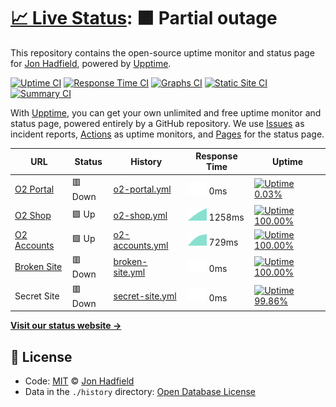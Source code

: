 # [📈 Live Status](https://demo.upptime.js.org): <!--live status--> **🟧 Partial outage**

This repository contains the open-source uptime monitor and status page for [Jon Hadfield](https://demo.upptime.js.org), powered by [Upptime](https://github.com/upptime/upptime).

[![Uptime CI](https://github.com/koj-co/upptime/workflows/Uptime%20CI/badge.svg)](https://github.com/koj-co/upptime/actions?query=workflow%3A%22Uptime+CI%22)
[![Response Time CI](https://github.com/koj-co/upptime/workflows/Response%20Time%20CI/badge.svg)](https://github.com/koj-co/upptime/actions?query=workflow%3A%22Response+Time+CI%22)
[![Graphs CI](https://github.com/koj-co/upptime/workflows/Graphs%20CI/badge.svg)](https://github.com/koj-co/upptime/actions?query=workflow%3A%22Graphs+CI%22)
[![Static Site CI](https://github.com/koj-co/upptime/workflows/Static%20Site%20CI/badge.svg)](https://github.com/koj-co/upptime/actions?query=workflow%3A%22Static+Site+CI%22)
[![Summary CI](https://github.com/koj-co/upptime/workflows/Summary%20CI/badge.svg)](https://github.com/koj-co/upptime/actions?query=workflow%3A%22Summary+CI%22)

With [Upptime](https://upptime.js.org), you can get your own unlimited and free uptime monitor and status page, powered entirely by a GitHub repository. We use [Issues](https://github.com/jonhadfield/monitor/issues) as incident reports, [Actions](https://github.com/jonhadfield/monitor/actions) as uptime monitors, and [Pages](https://demo.upptime.js.org) for the status page.

<!--start: status pages-->
<!-- This summary is generated by Upptime (https://github.com/upptime/upptime) -->
<!-- Do not edit this manually, your changes will be overwritten -->

| URL                                              | Status  | History                                                                                          | Response Time                                                                    | Uptime                                                                                                                                                                                                                         |
| ------------------------------------------------ | ------- | ------------------------------------------------------------------------------------------------ | -------------------------------------------------------------------------------- | ------------------------------------------------------------------------------------------------------------------------------------------------------------------------------------------------------------------------------ |
| [O2 Portal](https://www.o2.com)                  | 🟥 Down | [o2-portal.yml](https://github.com/jonhadfield/monitor/commits/master/history/o2-portal.yml)     | <img alt="Response time graph" src="./graphs/o2-portal.png" height="20"> 0ms     | [![Uptime 0.03%](https://img.shields.io/endpoint?url=https%3A%2F%2Fraw.githubusercontent.com%2Fjonhadfield%2Fmonitor%2Fmaster%2Fapi%2Fo2-portal%2Fuptime.json)](https://jonhadfield.github.io/monitor/history/o2-portal)       |
| [O2 Shop](https://www.o2.co.uk/shop/brand/apple) | 🟩 Up   | [o2-shop.yml](https://github.com/jonhadfield/monitor/commits/master/history/o2-shop.yml)         | <img alt="Response time graph" src="./graphs/o2-shop.png" height="20"> 1258ms    | [![Uptime 100.00%](https://img.shields.io/endpoint?url=https%3A%2F%2Fraw.githubusercontent.com%2Fjonhadfield%2Fmonitor%2Fmaster%2Fapi%2Fo2-shop%2Fuptime.json)](https://jonhadfield.github.io/monitor/history/o2-shop)         |
| [O2 Accounts](https://accounts.o2.co.uk/signin)  | 🟩 Up   | [o2-accounts.yml](https://github.com/jonhadfield/monitor/commits/master/history/o2-accounts.yml) | <img alt="Response time graph" src="./graphs/o2-accounts.png" height="20"> 729ms | [![Uptime 100.00%](https://img.shields.io/endpoint?url=https%3A%2F%2Fraw.githubusercontent.com%2Fjonhadfield%2Fmonitor%2Fmaster%2Fapi%2Fo2-accounts%2Fuptime.json)](https://jonhadfield.github.io/monitor/history/o2-accounts) |
| [Broken Site](https://thissitedoesnotexist.com)  | 🟥 Down | [broken-site.yml](https://github.com/jonhadfield/monitor/commits/master/history/broken-site.yml) | <img alt="Response time graph" src="./graphs/broken-site.png" height="20"> 0ms   | [![Uptime 100.00%](https://img.shields.io/endpoint?url=https%3A%2F%2Fraw.githubusercontent.com%2Fjonhadfield%2Fmonitor%2Fmaster%2Fapi%2Fbroken-site%2Fuptime.json)](https://jonhadfield.github.io/monitor/history/broken-site) |
| Secret Site                                      | 🟥 Down | [secret-site.yml](https://github.com/jonhadfield/monitor/commits/master/history/secret-site.yml) | <img alt="Response time graph" src="./graphs/secret-site.png" height="20"> 0ms   | [![Uptime 99.86%](https://img.shields.io/endpoint?url=https%3A%2F%2Fraw.githubusercontent.com%2Fjonhadfield%2Fmonitor%2Fmaster%2Fapi%2Fsecret-site%2Fuptime.json)](https://jonhadfield.github.io/monitor/history/secret-site)  |

<!--end: status pages-->

[**Visit our status website →**](https://demo.upptime.js.org)

## 📄 License

- Code: [MIT](./LICENSE) © [Jon Hadfield](https://demo.upptime.js.org)
- Data in the `./history` directory: [Open Database License](https://opendatacommons.org/licenses/odbl/1-0/)
